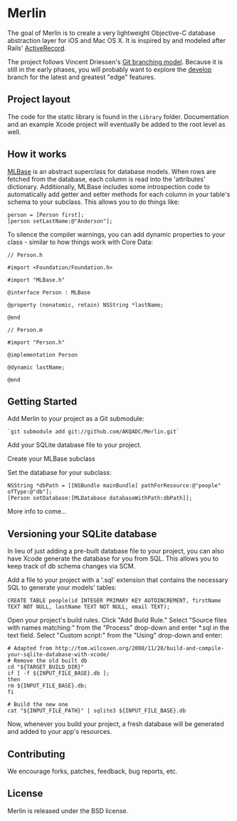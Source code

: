 Merlin
======

The goal of Merlin is to create a very lightweight Objective-C database abstraction layer for iOS and Mac OS X. It is inspired by and modeled after Rails' [ActiveRecord](https://github.com/rails/rails/tree/master/activerecord).

The project follows Vincent Driessen's [Git branching model](http://nvie.com/posts/a-successful-git-branching-model). Because it is still in the early phases, you will probably want to explore the [develop](https://github.com/AKQADC/Merlin/tree/develop) branch for the latest and greatest "edge" features.

## Project layout

The code for the static library is found in the `Library` folder. Documentation and an example Xcode project will eventually be added to the root level as well.

## How it works

[MLBase](https://github.com/AKQADC/Merlin/blob/develop/Library/Merlin/MLBase.m) is an abstract superclass for database models. When rows are fetched from the database, each column is read into the 'attributes' dictionary. Additionally, MLBase includes some introspection code to automatically add getter and setter methods for each column in your table's schema to your subclass. This allows you to do things like:

    person = [Person first];
    [person setLastName:@"Anderson"];

To silence the compiler warnings, you can add dynamic properties to your class - similar to how things work with Core Data:

    // Person.h
    
    #import <Foundation/Foundation.h>
    
    #import "MLBase.h"
    
    @interface Person : MLBase
    
    @property (nonatomic, retain) NSString *lastName;
    
    @end

    // Person.m
    
    #import "Person.h"
    
    @implementation Person
    
    @dynamic lastName;
    
    @end

## Getting Started

Add Merlin to your project as a Git submodule:

    `git submodule add git://github.com/AKQADC/Merlin.git`

Add your SQLite database file to your project.

Create your MLBase subclass

Set the database for your subclass:

    NSString *dbPath = [[NSBundle mainBundle] pathForResource:@"people" ofType:@"db"];
    [Person setDatabase:[MLDatabase databaseWithPath:dbPath]];

More info to come...

## Versioning your SQLite database

In lieu of just adding a pre-built database file to your project, you can also have Xcode generate the database for you from SQL. This allows you to keep track of db schema changes via SCM.

Add a file to your project with a '.sql' extension that contains the necessary SQL to generate your models' tables:

    CREATE TABLE people(id INTEGER PRIMARY KEY AUTOINCREMENT, firstName TEXT NOT NULL, lastName TEXT NOT NULL, email TEXT);

Open your project's build rules. Click "Add Build Rule." Select "Source files with names matching:" from the "Process" drop-down and enter *.sql in the text field. Select "Custom script:" from the "Using" drop-down and enter:

    # Adapted from http://tom.wilcoxen.org/2008/11/28/build-and-compile-your-sqlite-database-with-xcode/
    # Remove the old built db
    cd "${TARGET_BUILD_DIR}"
    if [ -f ${INPUT_FILE_BASE}.db ];
    then
    rm ${INPUT_FILE_BASE}.db;
    fi
    
    # Build the new one
    cat "${INPUT_FILE_PATH}" | sqlite3 ${INPUT_FILE_BASE}.db

Now, whenever you build your project, a fresh database will be generated and added to your app's resources.

## Contributing

We encourage forks, patches, feedback, bug reports, etc.

## License

Merlin is released under the BSD license.
